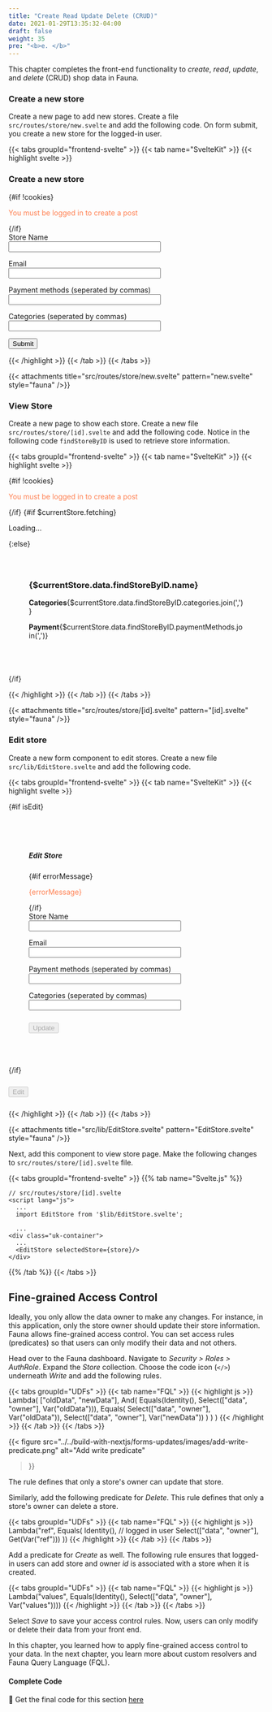 ```yaml
---
title: "Create Read Update Delete (CRUD)"
date: 2021-01-29T13:35:32-04:00
draft: false
weight: 35
pre: "<b>e. </b>"
---
```


This chapter completes the front-end functionality to *create*, *read*, *update*, and *delete* (CRUD) shop data in Fauna.

### Create a new store

Create a new page to add new stores. Create a file `src/routes/store/new.svelte` and add the following code. On form submit, you create a new store for the logged-in user.

{{< tabs groupId="frontend-svelte" >}}
{{< tab name="SvelteKit" >}}
{{< highlight svelte >}}
<script lang="js">
  import Cookies from 'js-cookie';
  import { setClient, mutation } from '@urql/svelte';
  import { clientWithCookieSession } from '../../client';
  import { goto } from '$app/navigation';


  let cookies = Cookies.get('fauna-session');

  if(cookies) {
    const { secret, email } = JSON.parse(cookies);
    console.log('secret', secret);
    setClient(clientWithCookieSession(secret));
  }

  const newStore = mutation({
    query: `
    mutation CreateNewStore(
      $name: String!
      $email: String!
      $ownerId: ID!
      $categories: [String]
      $paymentMethods: [String]
    ) {
      createStore(data: {
        email: $email,
        name: $name,
        owner: {
          connect: $ownerId
        },
        categories: $categories,
        paymentMethods: $paymentMethods
      }) {
        _id
        name
      }
    }
    `,
  });

  async function onSubmit(e) {
    const formData = new FormData(e.target);

    const data = {};
    for (let field of formData) {
      const [key, value] = field;
      data[key] = value;
    }

    const { email, name, paymentMethods, categories } = data;
    console.log('datadata ', categories.split(','));
    try {
      const { ownerId } = JSON.parse(cookies);
      if(!ownerId) {
        alert('You must be logged in to create a post');
        return;
      }
      console.log('--->', ownerId);
      const resp = await newStore({ 
        name, 
        email, 
        categories: categories.split(','), 
        paymentMethods: paymentMethods.split(','),
        ownerId
      }); 

      console.log('resp', resp);
      if(resp.data.createStore) {
        alert('Store created successfully')
        goto('/')
      }
    } catch (error) {
      console.log(error);
    }
  }
</script>

<div class="uk-container">
  <h3>Create a new store</h3>
  {#if !cookies}
    <p class="login-promt">You must be logged in to create a post</p>
  {/if}
  <form on:submit|preventDefault={onSubmit} >
    <div class="input-blocks">
      <label for="name">Store Name</label>
      <input
        class="uk-input" 
        type="text"
        name="name"
        value=""
      />
    </div>
    <div class="input-blocks">
      <label for="email">Email</label>
      <input
        class="uk-input" 
        type="text"
        name="email"
        value=""
      />
    </div>
    <div class="input-blocks">
      <label for="paymentMethods">Payment methods (seperated by commas)</label>
      <input
        class="uk-input" 
        type="text"
        name="paymentMethods"
        value=""
      />
    </div>
    <div class="input-blocks">
      <label for="categories">Categories (seperated by commas)</label>
      <input
        class="uk-input" 
        type="text"
        name="categories"
        value=""
      />
    </div>
    <button class="uk-input btn" type="submit">Submit</button>
  </form>
</div>

<style>
  .input-blocks {
    display: flex;
    flex-direction: column;
    max-width: 300px;
    margin-bottom: 1em;
  }
  .login-promt {
    color: coral;
  }
  .btn {
    max-width: 300px;
  }
</style>
{{< /highlight >}}
{{< /tab >}}
{{< /tabs >}}

{{< attachments
    title="src/routes/store/new.svelte"
    pattern="new.svelte"
    style="fauna"
/>}}

### View Store

Create a new page to show each store. Create a new file `src/routes/store/[id].svelte` and add the following code. Notice in the following code `findStoreByID` is used to retrieve store information.

{{< tabs groupId="frontend-svelte" >}}
{{< tab name="SvelteKit" >}}
{{< highlight svelte >}}
<script lang="js">
  import { operationStore, query, setClient } from '@urql/svelte';
  import { page } from '$app/stores';
  import Cookies from 'js-cookie';
	import {clientWithCookieSession} from '../../client'


  let cookies = Cookies.get('fauna-session');

  if(cookies) {
    const { secret } = JSON.parse(cookies);
    console.log('secret', secret);
    setClient(clientWithCookieSession(secret));
  }

  const currentStore = operationStore(`
    query GetStore($id: ID!) {
      findStoreByID(id: $id) {
        _id
        name
        email
        paymentMethods
        categories
        owner {
          name
        }
      }
    }
  `,
  { id: $page.params.id },
  { requestPolicy: 'network-only' }
  )

  query(currentStore)

  export let store = null;

  currentStore.subscribe(({data}) => {
    if(data) {
      store = data.findStoreByID;
    }
  })

</script>
{#if !cookies}
  <p class="login-promt">You must be logged in to create a post</p>
{/if}
{#if $currentStore.fetching}
<p>Loading...</p>
{:else}

<div class="uk-container">
  <div class="uk-card uk-card-default card">
    <h3>{$currentStore.data.findStoreByID.name}</h3>
    <p><b>Categories</b>{$currentStore.data.findStoreByID.categories.join(',')}</p>
    <p><b>Payment</b>{$currentStore.data.findStoreByID.paymentMethods.join(',')}</p>
  </div>
</div>

{/if}

<style>
  .login-promt {
    color: coral;
  }
  .card {
    padding: 40px;
  }
</style>

{{< /highlight >}}
{{< /tab >}}
{{< /tabs >}}

{{< attachments
    title="src/routes/store/[id].svelte"
    pattern="\[id\].svelte"
    style="fauna"
/>}}

### Edit store

Create a new form component to edit stores. Create a new file `src/lib/EditStore.svelte` and add the following code. 

{{< tabs groupId="frontend-svelte" >}}
{{< tab name="SvelteKit" >}}
{{< highlight svelte >}}
<script>
  import Cookies from 'js-cookie';
  import { setClient, mutation } from '@urql/svelte';
  import { clientWithCookieSession } from '../client';
  import { goto } from '$app/navigation';

  let userSession = Cookies.get('fauna-session');

  if(userSession) {
    const { secret } = JSON.parse(userSession);
    setClient(clientWithCookieSession(secret));
  }


  const updateStore = mutation({
    query: `
      mutation UpdateStore(
        $id: ID!, 
        $name: String!, 
        $email: String!, 
        $categories: [String!], 
        $paymentMethods: [String!]) 
        {
          updateStore(id: $id, data: {
            name: $name,
            email: $email,
            categories: $categories,
            paymentMethods: $paymentMethods
          }) {
            _id
          }
        }
    `
  })

	export let selectedStore;
  let isEdit = false;
  let name = '';
  let email = '';
  let categories = [''];
  let paymentMethods = [''];
  let errorMessage = '';

  function toggleEdit() {
    isEdit = !isEdit;
    if(isEdit) {
      name = selectedStore.name;
      email = selectedStore.email;
      categories = selectedStore.categories.join(',');
      paymentMethods = selectedStore.paymentMethods.join(',');
    }
  }

  async function onSubmit(e) {
    const response = await updateStore({ 
      id: selectedStore._id, 
      name, 
      email,
      categories,
      paymentMethods
    })
    console.log('updatedPost', response);
    const { data, error } = response;
    if(error) {
      errorMessage = error.message;
    }
    if(data) {
      alert('Store updated');
      goto(`/`);
    }
  }
</script>


{#if isEdit}
<div class="uk-card uk-card-default wrap">
  <h5>Edit Store</h5>
    {#if errorMessage}
      <p class="error">{errorMessage}</p>
    {/if}
    <form on:submit|preventDefault={onSubmit} >
      <div class="input-blocks">
        <label for="name">Store Name</label>
        <input
          class="uk-input" 
          type="text"
          name="name"
          bind:value={name}
        />
      </div>
      <div class="input-blocks">
        <label for="email">Email</label>
        <input
          class="uk-input" 
          type="text"
          name="email"
          bind:value={email}
        />
      </div>
      <div class="input-blocks">
        <label for="paymentMethods">Payment methods (seperated by commas)</label>
        <input
          class="uk-input" 
          type="text"
          name="paymentMethods"
          bind:value={paymentMethods}
        />
      </div>
      <div class="input-blocks">
        <label for="categories">Categories (seperated by commas)</label>
        <input
          class="uk-input" 
          type="text"
          name="categories"
          bind:value={categories}
        />
      </div>
      <button class="update uk-button" type="submit" disabled={!userSession}>Update</button>
    </form>
</div>
{/if}

<button on:click={toggleEdit} class="update uk-button" disabled={!userSession}>Edit</button>

<style>
  .error {
    color: coral;
  }
  .update {
    margin-bottom: 10px;
    margin-top: 10px;
  }
  .wrap {
    margin-top: 20px;
    padding: 40px;
  }
</style>
{{< /highlight >}}
{{< /tab >}}
{{< /tabs >}}

{{< attachments
    title="src/lib/EditStore.svelte"
    pattern="EditStore.svelte"
    style="fauna"
/>}}

Next, add this component to view store page. Make the following changes to `src/routes/store/[id].svelte` file.

{{< tabs groupId="frontend-svelte" >}}
{{% tab name="Svelte.js" %}}

```svelte {hl_lines=["4","9"]}
// src/routes/store/[id].svelte
<script lang="js">
  ...
  import EditStore from '$lib/EditStore.svelte';

  ...
<div class="uk-container">
  ...
  <EditStore selectedStore={store}/>
</div>

```

{{% /tab %}}
{{< /tabs >}}


## Fine-grained Access Control

Ideally, you only allow the data owner to make any changes. For instance, in this application, only the store owner should update their store information. Fauna allows fine-grained access control. You can set access rules (predicates) so that users can only modify their data and not others.

Head over to the Fauna dashboard. Navigate to *Security > Roles > AuthRole*. Expand the *Store* collection. Choose the code icon (`</>`) underneath *Write* and add the following rules.

{{< tabs groupId="UDFs" >}}
{{< tab name="FQL" >}}
{{< highlight js >}}
Lambda(
  ["oldData", "newData"],
  And(
    Equals(Identity(), Select(["data", "owner"], Var("oldData"))),
    Equals(
      Select(["data", "owner"], Var("oldData")),
      Select(["data", "owner"], Var("newData"))
    )
  )
)
{{< /highlight >}}
{{< /tab >}}
{{< /tabs >}}

{{< figure
  src="../../build-with-nextjs/forms-updates/images/add-write-predicate.png" 
  alt="Add write predicate"
>}}

The rule defines that only a store's owner can update that store.  

Similarly, add the following predicate for *Delete*. This rule defines that only a store's owner can delete a store. 

{{< tabs groupId="UDFs" >}}
{{< tab name="FQL" >}}
{{< highlight js >}}
Lambda("ref", Equals(
  Identity(), // logged in user
  Select(["data", "owner"], Get(Var("ref")))
))
{{< /highlight >}}
{{< /tab >}}
{{< /tabs >}}

Add a predicate for *Create* as well. The following rule ensures that logged-in users can add store and owner *id* is associated with a store when it is created.

{{< tabs groupId="UDFs" >}}
{{< tab name="FQL" >}}
{{< highlight js >}}
Lambda("values", Equals(Identity(), Select(["data", "owner"], Var("values"))))
{{< /highlight >}}
{{< /tab >}}
{{< /tabs >}}

Select *Save* to save your access control rules. Now, users can only modify or delete their data from your front end.

In this chapter, you learned how to apply fine-grained access control to your data. In the next chapter, you learn more about custom resolvers and Fauna Query Language (FQL).



#### Complete Code

📙 Get the final code for this section [here](https://github.com/fauna-labs/fauna-shop-sveltekit/tree/main) 
